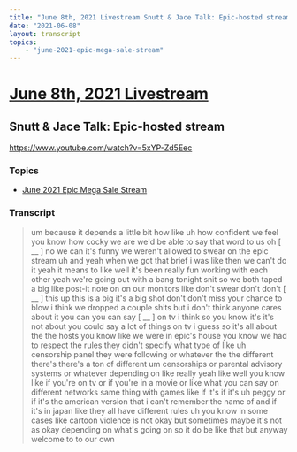 ```yaml
---
title: "June 8th, 2021 Livestream Snutt & Jace Talk: Epic-hosted stream"
date: "2021-06-08"
layout: transcript
topics:
    - "june-2021-epic-mega-sale-stream"
---
```

# [June 8th, 2021 Livestream](../2021-06-08.md)
## Snutt & Jace Talk: Epic-hosted stream
https://www.youtube.com/watch?v=5xYP-Zd5Eec

### Topics
* [June 2021 Epic Mega Sale Stream](../topics/june-2021-epic-mega-sale-stream.md)

### Transcript

> um because it depends a little bit how like uh how confident we feel you know how cocky we are we'd be able to say that word to us oh [ __ ] no we can it's funny we weren't allowed to swear on the epic stream uh and yeah when we got that brief i was like then we can't do it yeah it means to like well it's been really fun working with each other yeah we're going out with a bang tonight snit so we both taped a big like post-it note on on our monitors like don't swear don't don't [ __ ] this up this is a big it's a big shot don't don't miss your chance to blow i think we dropped a couple shits but i don't think anyone cares about it you can you can say [ __ ] on tv i think so you know it's it's not about you could say a lot of things on tv i guess so it's all about the the hosts you know like we were in epic's house you know we had to respect the rules they didn't specify what type of like uh censorship panel they were following or whatever the the different there's there's a ton of different um censorships or parental advisory systems or whatever depending on like really yeah like well you know like if you're on tv or if you're in a movie or like what you can say on different networks same thing with games like if it's if it's uh peggy or if it's the american version that i can't remember the name of and if it's in japan like they all have different rules uh you know in some cases like cartoon violence is not okay but sometimes maybe it's not as okay depending on what's going on so it do be like that but anyway welcome to to our own
